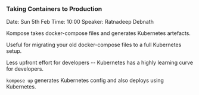 ### Taking Containers to Production

Date: Sun 5th Feb
Time: 10:00
Speaker: Ratnadeep Debnath

Kompose takes docker-compose files and generates Kubernetes artefacts.

Useful for migrating your old docker-compose files to a full Kubernetes setup.

Less upfront effort for developers -- Kubernetes has a highly learning curve for developers.

`kompose up` generates Kubernetes config and also deploys using Kubernetes.
